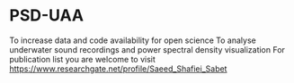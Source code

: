 # PSD-UAA
To increase data and code availability for open science
To analyse underwater sound recordings and power spectral density visualization
For publication list you are welcome to visit https://www.researchgate.net/profile/Saeed_Shafiei_Sabet